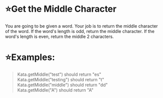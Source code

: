 # :star:Get the Middle Character

You are going to be given a word. Your job is to return the middle character of the word. If the word's length is odd, return the middle character. If the word's length is even, return the middle 2 characters.
# :star:Examples:


> Kata.getMiddle("test") should return "es"<br>
Kata.getMiddle("testing") should return "t"<br>
Kata.getMiddle("middle") should return "dd"<br>
Kata.getMiddle("A") should return "A"


